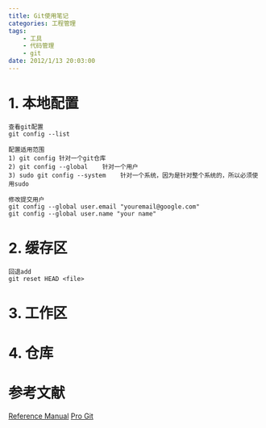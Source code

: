 ```yaml
---
title: Git使用笔记
categories: 工程管理
tags: 
	- 工具
	- 代码管理
	- git
date: 2012/1/13 20:03:00
---
```


# 1. 本地配置

	查看git配置
	git config --list

	配置适用范围
	1) git config 针对一个git仓库
	2) git config --global    针对一个用户
	3) sudo git config --system    针对一个系统，因为是针对整个系统的，所以必须使用sudo

	修改提交用户
	git config --global user.email "youremail@google.com"
	git config --global user.name "your name"

# 2. 缓存区

	回退add
	git reset HEAD <file>

# 3. 工作区

# 4. 仓库

# 参考文献

[Reference Manual](https://git-scm.com/docs)
[Pro Git](https://git-scm.com/book/en/v2)